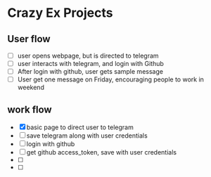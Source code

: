 # Crazy Ex Projects


## User flow

-[ ] user opens webpage, but is directed to telegram
-[ ] user interacts with telegram, and login with Github
-[ ] After login with github, user gets sample message
-[ ] User get one message on Friday, encouraging people to work in weekend

## work flow

-[x] basic page to direct user to telegram
-[ ] save telegram along with user credentials
-[ ] login with github
-[ ] get github access_token, save with user credentials
-[ ] 
-[ ] 

